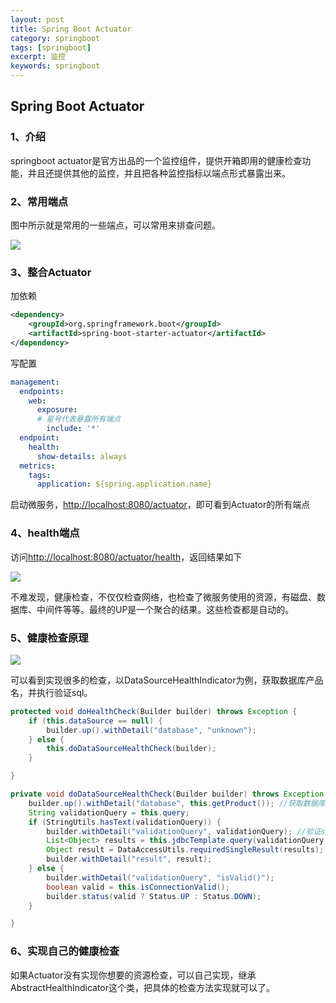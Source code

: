 ```yaml
---
layout: post
title: Spring Boot Actuator
category: springboot
tags: [springboot]
excerpt: 监控
keywords: springboot
---
```


## Spring Boot Actuator

### 1、介绍

springboot actuator是官方出品的一个监控组件，提供开箱即用的健康检查功能，并且还提供其他的监控，并且把各种监控指标以端点形式暴露出来。

### 2、常用端点

图中所示就是常用的一些端点，可以常用来排查问题。

![](https://shaeros.github.io/assets/images/2020/springboot/actuator.png)

### 3、整合Actuator

加依赖

```xml
<dependency>
    <groupId>org.springframework.boot</groupId>
    <artifactId>spring-boot-starter-actuator</artifactId>
</dependency>
```

写配置

```yaml
management:
  endpoints:
    web:
      exposure:
      # 星号代表暴露所有端点
        include: '*'
  endpoint:
    health:
      show-details: always
  metrics:
    tags:
      application: ${spring.application.name}
```

启动微服务，<http://localhost:8080/actuator>，即可看到Actuator的所有端点

### 4、health端点

访问<http://localhost:8080/actuator/health>，返回结果如下

![](https://shaeros.github.io/assets/images/2020/springboot/healthendpoint.png)

不难发现，健康检查，不仅仅检查网络，也检查了微服务使用的资源，有磁盘、数据库、中间件等等。最终的UP是一个聚合的结果。这些检查都是自动的。

### 5、健康检查原理

![](https://shaeros.github.io/assets/images/2020/springboot/healthindicator.png)

可以看到实现很多的检查，以DataSourceHealthIndicator为例，获取数据库产品名，并执行验证sql。

```java
protected void doHealthCheck(Builder builder) throws Exception {
    if (this.dataSource == null) {
        builder.up().withDetail("database", "unknown");
    } else {
        this.doDataSourceHealthCheck(builder);
    }

}

private void doDataSourceHealthCheck(Builder builder) throws Exception {
    builder.up().withDetail("database", this.getProduct()); //获取数据库产品名
    String validationQuery = this.query;
    if (StringUtils.hasText(validationQuery)) {
        builder.withDetail("validationQuery", validationQuery); //验证sql
        List<Object> results = this.jdbcTemplate.query(validationQuery, new DataSourceHealthIndicator.SingleColumnRowMapper()); //执行sql
        Object result = DataAccessUtils.requiredSingleResult(results);
        builder.withDetail("result", result);
    } else {
        builder.withDetail("validationQuery", "isValid()");
        boolean valid = this.isConnectionValid();
        builder.status(valid ? Status.UP : Status.DOWN);
    }

}
```

### 6、实现自己的健康检查

如果Actuator没有实现你想要的资源检查，可以自己实现，继承AbstractHealthIndicator这个类，把具体的检查方法实现就可以了。